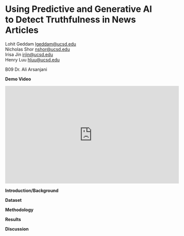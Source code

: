# Using Predictive and Generative AI to Detect Truthfulness in News Articles
<!--To create line break: use 2 spaces after a line or use <br>-->
Lohit Geddam lgeddam@ucsd.edu  <br> Nicholas Shor nshor@ucsd.edu  <br> Irisa Jin irjin@ucsd.edu  <br> Henry Luu hluu@ucsd.edu  

B09 Dr. Ali Arsanjani

**Demo Video**
<iframe width="560" height="315" src="https://www.youtube.com/embed/EYTyIaHGdk4" frameborder="0" allowfullscreen></iframe>

<!--https://youtu.be/EYTyIaHGdk4-->

**Introduction/Background**  

**Dataset**


**Methodology**

**Results**

**Discussion**


